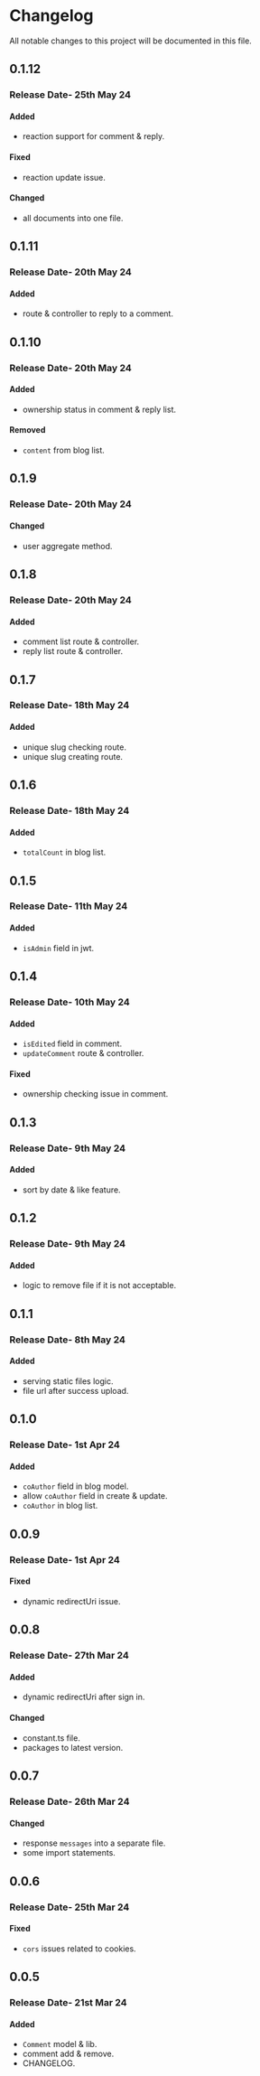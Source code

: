 # Changelog

All notable changes to this project will be documented in this file.

## 0.1.12

### Release Date- 25th May 24

#### Added

-   reaction support for comment & reply.

#### Fixed

-   reaction update issue.

#### Changed

-   all documents into one file.

## 0.1.11

### Release Date- 20th May 24

#### Added

-   route & controller to reply to a comment.

## 0.1.10

### Release Date- 20th May 24

#### Added

-   ownership status in comment & reply list.

#### Removed

-   `content` from blog list.

## 0.1.9

### Release Date- 20th May 24

#### Changed

-   user aggregate method.

## 0.1.8

### Release Date- 20th May 24

#### Added

-   comment list route & controller.
-   reply list route & controller.

## 0.1.7

### Release Date- 18th May 24

#### Added

-   unique slug checking route.
-   unique slug creating route.

## 0.1.6

### Release Date- 18th May 24

#### Added

-   `totalCount` in blog list.

## 0.1.5

### Release Date- 11th May 24

#### Added

-   `isAdmin` field in jwt.

## 0.1.4

### Release Date- 10th May 24

#### Added

-   `isEdited` field in comment.
-   `updateComment` route & controller.

#### Fixed

-   ownership checking issue in comment.

## 0.1.3

### Release Date- 9th May 24

#### Added

-   sort by date & like feature.

## 0.1.2

### Release Date- 9th May 24

#### Added

-   logic to remove file if it is not acceptable.

## 0.1.1

### Release Date- 8th May 24

#### Added

-   serving static files logic.
-   file url after success upload.

## 0.1.0

### Release Date- 1st Apr 24

#### Added

-   `coAuthor` field in blog model.
-   allow `coAuthor` field in create & update.
-   `coAuthor` in blog list.

## 0.0.9

### Release Date- 1st Apr 24

#### Fixed

-   dynamic redirectUri issue.

## 0.0.8

### Release Date- 27th Mar 24

#### Added

-   dynamic redirectUri after sign in.

#### Changed

-   constant.ts file.
-   packages to latest version.

## 0.0.7

### Release Date- 26th Mar 24

#### Changed

-   response `messages` into a separate file.
-   some import statements.

## 0.0.6

### Release Date- 25th Mar 24

#### Fixed

-   `cors` issues related to cookies.

## 0.0.5

### Release Date- 21st Mar 24

#### Added

-   `Comment` model & lib.
-   comment add & remove.
-   CHANGELOG.
